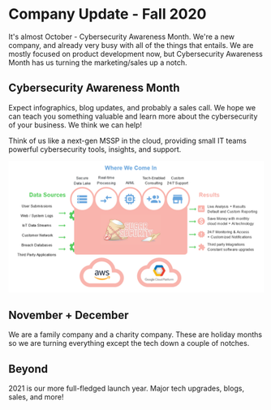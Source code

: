 # Company Update - Fall 2020
It's almost October - Cybersecurity Awareness Month. We're a new company, and already very busy with all of the things that entails.
We are mostly focused on product development now, but Cybersecurity Awareness Month has us turning the marketing/sales up a notch. 

## Cybersecurity Awareness Month
Expect infographics, blog updates, and probably a sales call. We hope we can teach you something valuable and learn more about the cybersecurity of your business. We think we can help! 

Think of us like a next-gen MSSP in the cloud, providing small IT teams powerful cybersecurity tools, insights, and support.

![product](../assets/images/product.png)

## November + December
We are a family company and a charity company. These are holiday months so we are turning everything except the tech down a couple of notches.

## Beyond
2021 is our more full-fledged launch year. Major tech upgrades, blogs, sales, and more!
